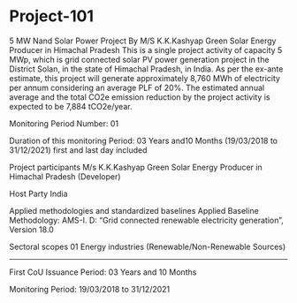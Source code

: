 # Project-101
5 MW Nand Solar Power Project By M/S K.K.Kashyap Green Solar Energy Producer in Himachal Pradesh
This is a single project activity of capacity 5 MWp, which is grid connected solar PV power generation 
project in the District Solan, in the state of Himachal Pradesh, in India. As per the ex-ante estimate, 
this project will generate approximately 8,760 MWh of electricity per annum considering an average PLF of 20%. 
The estimated annual average and the total CO2e emission reduction by the project activity is expected to be 7,884 tCO2e/year.

Monitoring Period Number: 01

Duration of this monitoring Period: 03 Years and10 
Months
(19/03/2018 to 31/12/2021) first and last day included

Project participants M/s K.K.Kashyap Green Solar Energy Producer in 
Himachal Pradesh (Developer)

Host Party India

Applied methodologies and standardized baselines Applied Baseline Methodology:
AMS-I. D: “Grid connected renewable electricity
generation”, Version 18.0

Sectoral scopes 01 Energy industries
(Renewable/Non-Renewable Sources)
__________
First CoU Issuance Period: 03 Years and 10 Months

Monitoring Period: 19/03/2018 to 31/12/2021

